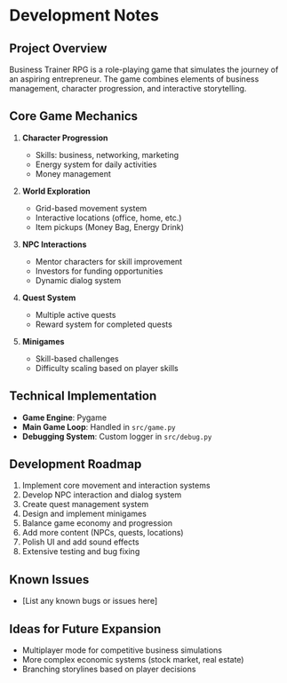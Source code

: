 # Development Notes

## Project Overview
Business Trainer RPG is a role-playing game that simulates the journey of an aspiring entrepreneur. The game combines elements of business management, character progression, and interactive storytelling.

## Core Game Mechanics
1. **Character Progression**
   - Skills: business, networking, marketing
   - Energy system for daily activities
   - Money management

2. **World Exploration**
   - Grid-based movement system
   - Interactive locations (office, home, etc.)
   - Item pickups (Money Bag, Energy Drink)

3. **NPC Interactions**
   - Mentor characters for skill improvement
   - Investors for funding opportunities
   - Dynamic dialog system

4. **Quest System**
   - Multiple active quests
   - Reward system for completed quests

5. **Minigames**
   - Skill-based challenges
   - Difficulty scaling based on player skills

## Technical Implementation
- **Game Engine**: Pygame
- **Main Game Loop**: Handled in `src/game.py`
- **Debugging System**: Custom logger in `src/debug.py`

## Development Roadmap
1. Implement core movement and interaction systems
2. Develop NPC interaction and dialog system
3. Create quest management system
4. Design and implement minigames
5. Balance game economy and progression
6. Add more content (NPCs, quests, locations)
7. Polish UI and add sound effects
8. Extensive testing and bug fixing

## Known Issues
- [List any known bugs or issues here]

## Ideas for Future Expansion
- Multiplayer mode for competitive business simulations
- More complex economic systems (stock market, real estate)
- Branching storylines based on player decisions
